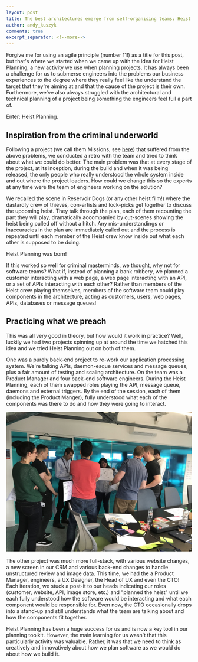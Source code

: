 ```yaml
---
layout: post
title: The best architectures emerge from self-organising teams: Heist Planning
author: andy_kuszyk
comments: true
excerpt_separator: <!--more-->
---
```


Forgive me for using an agile principle (number 11!) as a title for this post, but that's where we started when we came up with the idea for Heist Planning, a new activity we use when planning projects. It has always been a challenge for us to submerse engineers into the problems our business experiences to the degree where they really feel like the understand the target that they're aiming at and that the cause of the project is their own. Furthermore, we've also always struggled with the architectural and technical planning of a project being something the engineers feel full a part of.

Enter: Heist Planning.

<!--more-->

## Inspiration from the criminal underworld
Following a project (we call them Missions, see [here](https://tech.carfinance247.co.uk/how-to-facilitate-engineering-engagement-and-team-discussions/)) that suffered from the above problems, we conducted a retro with the team and tried to think about what we could do better. The main problem was that at every stage of the project, at its inception, during the build and when it was being released, the only people who really understood the whole system inside and out where the project leaders. How could we change this so the experts at any time were the team of engineers working on the solution?

We recalled the scene in Reservoir Dogs (or any other heist film!) where the dastardly crew of thieves, con-artists and lock-picks get together to discuss the upcoming heist. They talk through the plan, each of them recounting the part they will play, dramatically accompanied by cut-scenes showing the heist being pulled off without a hitch. Any mis-understandings or inaccuracies in the plan are immediately called out and the process is repeated until each member of the Heist crew know inside out what each other is supposed to be doing.

Heist Planning was born!

If this worked so well for criminal masterminds, we thought, why not for software teams? What if, instead of planning a bank robbery, we planned a customer interacting with a web page, a web page interacting with an API, or a set of APIs interacting with each other? Rather than members of the Heist crew playing themselves, members of the software team could play components in the architecture, acting as customers, users, web pages, APIs, databases or message queues!

## Practicing what we preach
This was all very good in theory, but how would it work in practice? Well, luckily we had two projects spinning up at around the time we hatched this idea and we tried Heist Planning out on both of them.

One was a purely back-end project to re-work our application processing system. We're talking APIs, daemon-esque services and message queues, plus a fair amount of testing and scaling architecture. On the team was a Product Manager and four back-end software engineers. During the Heist Planning, each of them swapped roles playing the API, message queue, daemons and external triggers. By the end of the session, each of them (including the Product Manger), fully understood what each of the components was there to do and how they were going to interact.

![Heist Planning](../images/heist-planning.jpg)

The other project was much more full-stack, with various website changes, a new screen in our CRM and various back-end changes to handle unstructured review and image data. This time, we had the a Product Manager, engineers, a UX Designer, the Head of UX and even the CTO! Each iteration, we stuck a post-it to our heads indicating our roles (customer, website, API, image store, etc.) and "planned the heist" until we each fully understood how the software would be interacting and what each component would be responsible for. Even now, the CTO occasionally drops into a stand-up and still understands what the team are talking about and how the components fit together.

Heist Planning has been a huge success for us and is now a key tool in our planning toolkit. However, the main learning for us wasn't that this particularly activity was valuable. Rather, it was that we need to think as creatively and innovatively about how we plan software as we would do about how we build it.

